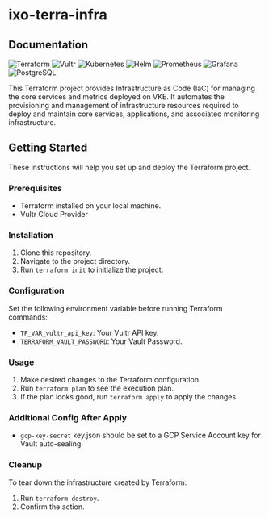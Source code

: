 
# ixo-terra-infra

## Documentation
![Terraform](https://img.shields.io/badge/Terraform-%23623CE4.svg?style=for-the-badge&logo=Terraform&logoColor=white)
![Vultr](https://img.shields.io/badge/Vultr-%230056D2.svg?style=for-the-badge&logo=Vultr&logoColor=white)
![Kubernetes](https://img.shields.io/badge/Kubernetes-%23326CE5.svg?style=for-the-badge&logo=Kubernetes&logoColor=white)
![Helm](https://img.shields.io/badge/Helm-%23093D5E.svg?style=for-the-badge&logo=Helm&logoColor=white)
![Prometheus](https://img.shields.io/badge/Prometheus-%23E6522C.svg?style=for-the-badge&logo=Prometheus&logoColor=white)
![Grafana](https://img.shields.io/badge/Grafana-%23F46800.svg?style=for-the-badge&logo=Grafana&logoColor=white)
![PostgreSQL](https://img.shields.io/badge/PostgreSQL-%23316192.svg?style=for-the-badge&logo=postgresql&logoColor=white)

This Terraform project provides Infrastructure as Code (IaC) for managing the core services and metrics deployed on VKE. 
It automates the provisioning and management of infrastructure resources required to deploy and maintain core services, applications, and associated monitoring infrastructure.

## Getting Started

These instructions will help you set up and deploy the Terraform project.

### Prerequisites

- Terraform installed on your local machine.
- Vultr Cloud Provider

### Installation

1. Clone this repository.
2. Navigate to the project directory.
3. Run `terraform init` to initialize the project.

### Configuration

Set the following environment variable before running Terraform commands:

- `TF_VAR_vultr_api_key`: Your Vultr API key.
- `TERRAFORM_VAULT_PASSWORD`: Your Vault Password.

### Usage

1. Make desired changes to the Terraform configuration.
2. Run `terraform plan` to see the execution plan.
3. If the plan looks good, run `terraform apply` to apply the changes.


### Additional Config After Apply
- `gcp-key-secret` key.json should be set to a GCP Service Account key for Vault auto-sealing.
### Cleanup

To tear down the infrastructure created by Terraform:

1. Run `terraform destroy`.
2. Confirm the action.